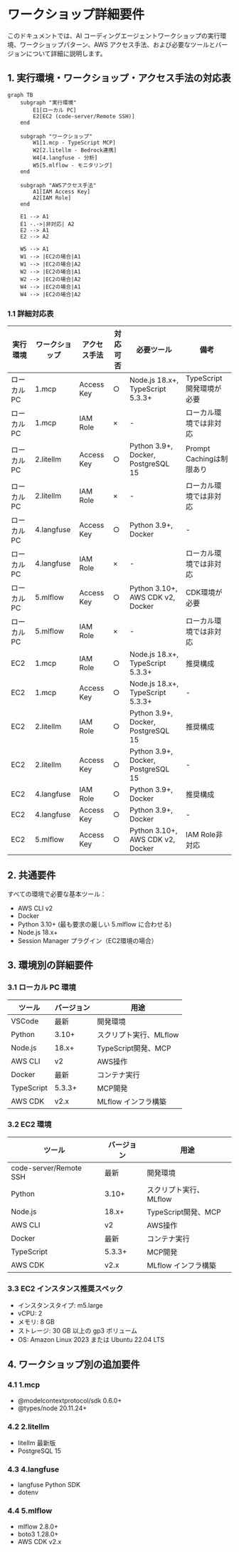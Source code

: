 # ワークショップ詳細要件

このドキュメントでは、AI コーディングエージェントワークショップの実行環境、ワークショップパターン、AWS アクセス手法、および必要なツールとバージョンについて詳細に説明します。

## 1. 実行環境・ワークショップ・アクセス手法の対応表

```mermaid
graph TB
    subgraph "実行環境"
        E1[ローカル PC]
        E2[EC2 (code-server/Remote SSH)]
    end
    
    subgraph "ワークショップ"
        W1[1.mcp - TypeScript MCP]
        W2[2.litellm - Bedrock連携]
        W4[4.langfuse - 分析]
        W5[5.mlflow - モニタリング]
    end
    
    subgraph "AWSアクセス手法"
        A1[IAM Access Key]
        A2[IAM Role]
    end

    E1 --> A1
    E1 -.->|非対応| A2
    E2 --> A1
    E2 --> A2
    
    W5 --> A1
    W1 --> |EC2の場合|A1
    W1 --> |EC2の場合|A2
    W2 --> |EC2の場合|A1
    W2 --> |EC2の場合|A2
    W4 --> |EC2の場合|A1
    W4 --> |EC2の場合|A2
```

### 1.1 詳細対応表

| 実行環境 | ワークショップ | アクセス手法 | 対応可否 | 必要ツール | 備考 |
|---------|--------------|-------------|---------|-----------|------|
| ローカル PC | 1.mcp | Access Key | ○ | Node.js 18.x+, TypeScript 5.3.3+ | TypeScript開発環境が必要 |
| ローカル PC | 1.mcp | IAM Role | × | - | ローカル環境では非対応 |
| ローカル PC | 2.litellm | Access Key | ○ | Python 3.9+, Docker, PostgreSQL 15 | Prompt Cachingは制限あり |
| ローカル PC | 2.litellm | IAM Role | × | - | ローカル環境では非対応 |
| ローカル PC | 4.langfuse | Access Key | ○ | Python 3.9+, Docker | - |
| ローカル PC | 4.langfuse | IAM Role | × | - | ローカル環境では非対応 |
| ローカル PC | 5.mlflow | Access Key | ○ | Python 3.10+, AWS CDK v2, Docker | CDK環境が必要 |
| ローカル PC | 5.mlflow | IAM Role | × | - | ローカル環境では非対応 |
| EC2 | 1.mcp | IAM Role | ○ | Node.js 18.x+, TypeScript 5.3.3+ | 推奨構成 |
| EC2 | 1.mcp | Access Key | ○ | Node.js 18.x+, TypeScript 5.3.3+ | - |
| EC2 | 2.litellm | IAM Role | ○ | Python 3.9+, Docker, PostgreSQL 15 | 推奨構成 |
| EC2 | 2.litellm | Access Key | ○ | Python 3.9+, Docker, PostgreSQL 15 | - |
| EC2 | 4.langfuse | IAM Role | ○ | Python 3.9+, Docker | 推奨構成 |
| EC2 | 4.langfuse | Access Key | ○ | Python 3.9+, Docker | - |
| EC2 | 5.mlflow | Access Key | ○ | Python 3.10+, AWS CDK v2, Docker | IAM Role非対応 |

## 2. 共通要件

すべての環境で必要な基本ツール：
- AWS CLI v2
- Docker
- Python 3.10+ (最も要求の厳しい 5.mlflow に合わせる)
- Node.js 18.x+
- Session Manager プラグイン（EC2環境の場合）

## 3. 環境別の詳細要件

### 3.1 ローカル PC 環境

| ツール | バージョン | 用途 |
|--------|-----------|------|
| VSCode | 最新 | 開発環境 |
| Python | 3.10+ | スクリプト実行、MLflow |
| Node.js | 18.x+ | TypeScript開発、MCP |
| AWS CLI | v2 | AWS操作 |
| Docker | 最新 | コンテナ実行 |
| TypeScript | 5.3.3+ | MCP開発 |
| AWS CDK | v2.x | MLflow インフラ構築 |

### 3.2 EC2 環境

| ツール | バージョン | 用途 |
|--------|-----------|------|
| code-server/Remote SSH | 最新 | 開発環境 |
| Python | 3.10+ | スクリプト実行、MLflow |
| Node.js | 18.x+ | TypeScript開発、MCP |
| AWS CLI | v2 | AWS操作 |
| Docker | 最新 | コンテナ実行 |
| TypeScript | 5.3.3+ | MCP開発 |
| AWS CDK | v2.x | MLflow インフラ構築 |

### 3.3 EC2 インスタンス推奨スペック

- インスタンスタイプ: m5.large
- vCPU: 2
- メモリ: 8 GB
- ストレージ: 30 GB 以上の gp3 ボリューム
- OS: Amazon Linux 2023 または Ubuntu 22.04 LTS

## 4. ワークショップ別の追加要件

### 4.1 1.mcp
- @modelcontextprotocol/sdk 0.6.0+
- @types/node 20.11.24+

### 4.2 2.litellm
- litellm 最新版
- PostgreSQL 15

### 4.3 4.langfuse
- langfuse Python SDK
- dotenv

### 4.4 5.mlflow
- mlflow 2.8.0+
- boto3 1.28.0+
- AWS CDK v2.x
